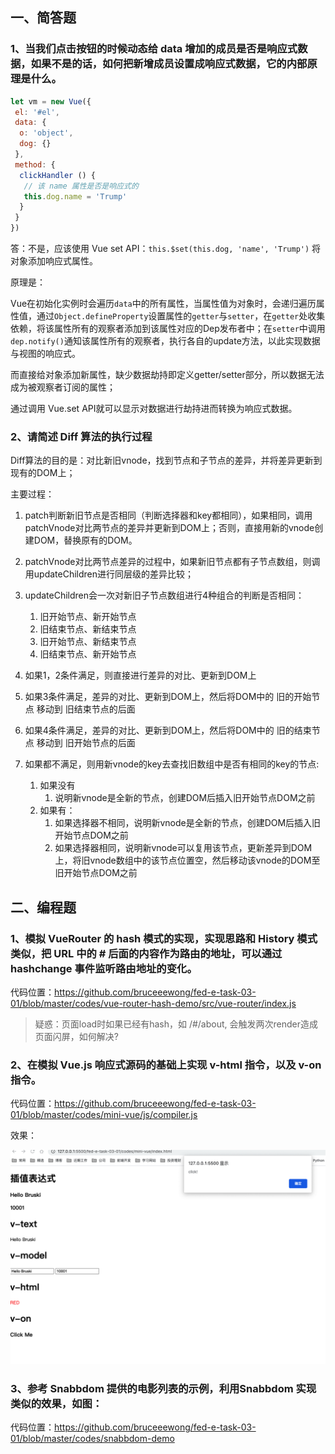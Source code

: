 ## 一、简答题

### 1、当我们点击按钮的时候动态给 data 增加的成员是否是响应式数据，如果不是的话，如何把新增成员设置成响应式数据，它的内部原理是什么。

```js
let vm = new Vue({
 el: '#el',
 data: {
  o: 'object',
  dog: {}
 },
 method: {
  clickHandler () {
   // 该 name 属性是否是响应式的
   this.dog.name = 'Trump'
  }
 }
})
```

答：不是，应该使用 Vue set API：`this.$set(this.dog, 'name', 'Trump')` 将对象添加响应式属性。

原理是：

Vue在初始化实例时会遍历`data`中的所有属性，当属性值为对象时，会递归遍历属性值，通过`Object.defineProperty`设置属性的`getter`与`setter`，在`getter`处收集依赖，将该属性所有的观察者添加到该属性对应的Dep发布者中；在`setter`中调用`dep.notify()`通知该属性所有的观察者，执行各自的update方法，以此实现数据与视图的响应式。

而直接给对象添加新属性，缺少数据劫持即定义getter/setter部分，所以数据无法成为被观察者订阅的属性；

通过调用 Vue.set API就可以显示对数据进行劫持进而转换为响应式数据。

### 2、请简述 Diff 算法的执行过程

Diff算法的目的是：对比新旧vnode，找到节点和子节点的差异，并将差异更新到现有的DOM上；

主要过程：

1. patch判断新旧节点是否相同（判断选择器和key都相同），如果相同，调用 patchVnode对比两节点的差异并更新到DOM上；否则，直接用新的vnode创建DOM，替换原有的DOM。 
2. patchVnode对比两节点差异的过程中，如果新旧节点都有子节点数组，则调用updateChildren进行同层级的差异比较；
3. updateChildren会一次对新旧子节点数组进行4种组合的判断是否相同：
   1. 旧开始节点、新开始节点
   2. 旧结束节点、新结束节点
   3. 旧开始节点、新结束节点
   4. 旧结束节点、新开始节点

4. 如果1，2条件满足，则直接进行差异的对比、更新到DOM上
5. 如果3条件满足，差异的对比、更新到DOM上，然后将DOM中的 旧的开始节点  移动到  旧结束节点的后面
6. 如果4条件满足，差异的对比、更新到DOM上，然后将DOM中的 旧的结束节点 移动到 旧开始节点的后面
7. 如果都不满足，则用新vnode的key去查找旧数组中是否有相同的key的节点:
   1. 如果没有
      1. 说明新vnode是全新的节点，创建DOM后插入旧开始节点DOM之前
   2. 如果有：
      1. 如果选择器不相同，说明新vnode是全新的节点，创建DOM后插入旧开始节点DOM之前
      2. 如果选择器相同，说明新vnode可以复用该节点，更新差异到DOM上，将旧vnode数组中的该节点位置空，然后移动该vnode的DOM至旧开始节点DOM之前

## 二、编程题

### 1、模拟 VueRouter 的 hash 模式的实现，实现思路和 History 模式类似，把 URL 中的 # 后面的内容作为路由的地址，可以通过 hashchange 事件监听路由地址的变化。

代码位置：https://github.com/bruceeewong/fed-e-task-03-01/blob/master/codes/vue-router-hash-demo/src/vue-router/index.js

> 疑惑：页面load时如果已经有hash，如 /#/about, 会触发两次render造成页面闪屏，如何解决?

### 2、在模拟 Vue.js 响应式源码的基础上实现 v-html 指令，以及 v-on 指令。

代码位置：https://github.com/bruceeewong/fed-e-task-03-01/blob/master/codes/mini-vue/js/compiler.js

效果：

![](imgs/mini-vue.png)

### 3、参考 Snabbdom 提供的电影列表的示例，利用Snabbdom 实现类似的效果，如图：

代码位置：https://github.com/bruceeewong/fed-e-task-03-01/blob/master/codes/snabbdom-demo

